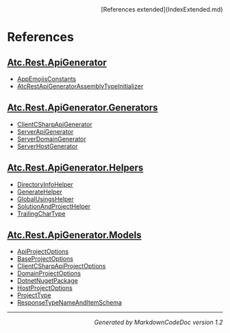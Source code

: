 <div style='text-align: right'>
[References extended](IndexExtended.md)
</div>

# References

## [Atc.Rest.ApiGenerator](Atc.Rest.ApiGenerator.md)

- [AppEmojisConstants](Atc.Rest.ApiGenerator.md#appemojisconstants)
- [AtcRestApiGeneratorAssemblyTypeInitializer](Atc.Rest.ApiGenerator.md#atcrestapigeneratorassemblytypeinitializer)

## [Atc.Rest.ApiGenerator.Generators](Atc.Rest.ApiGenerator.Generators.md)

- [ClientCSharpApiGenerator](Atc.Rest.ApiGenerator.Generators.md#clientcsharpapigenerator)
- [ServerApiGenerator](Atc.Rest.ApiGenerator.Generators.md#serverapigenerator)
- [ServerDomainGenerator](Atc.Rest.ApiGenerator.Generators.md#serverdomaingenerator)
- [ServerHostGenerator](Atc.Rest.ApiGenerator.Generators.md#serverhostgenerator)

## [Atc.Rest.ApiGenerator.Helpers](Atc.Rest.ApiGenerator.Helpers.md)

- [DirectoryInfoHelper](Atc.Rest.ApiGenerator.Helpers.md#directoryinfohelper)
- [GenerateHelper](Atc.Rest.ApiGenerator.Helpers.md#generatehelper)
- [GlobalUsingsHelper](Atc.Rest.ApiGenerator.Helpers.md#globalusingshelper)
- [SolutionAndProjectHelper](Atc.Rest.ApiGenerator.Helpers.md#solutionandprojecthelper)
- [TrailingCharType](Atc.Rest.ApiGenerator.Helpers.md#trailingchartype)

## [Atc.Rest.ApiGenerator.Models](Atc.Rest.ApiGenerator.Models.md)

- [ApiProjectOptions](Atc.Rest.ApiGenerator.Models.md#apiprojectoptions)
- [BaseProjectOptions](Atc.Rest.ApiGenerator.Models.md#baseprojectoptions)
- [ClientCSharpApiProjectOptions](Atc.Rest.ApiGenerator.Models.md#clientcsharpapiprojectoptions)
- [DomainProjectOptions](Atc.Rest.ApiGenerator.Models.md#domainprojectoptions)
- [DotnetNugetPackage](Atc.Rest.ApiGenerator.Models.md#dotnetnugetpackage)
- [HostProjectOptions](Atc.Rest.ApiGenerator.Models.md#hostprojectoptions)
- [ProjectType](Atc.Rest.ApiGenerator.Models.md#projecttype)
- [ResponseTypeNameAndItemSchema](Atc.Rest.ApiGenerator.Models.md#responsetypenameanditemschema)

<hr /><div style='text-align: right'><i>Generated by MarkdownCodeDoc version 1.2</i></div>
